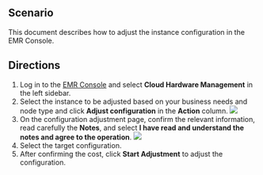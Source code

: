 ## Scenario
This document describes how to adjust the instance configuration in the EMR Console.

## Directions
1. Log in to the [EMR Console](https://console.cloud.tencent.com/emr) and select **Cloud Hardware Management** in the left sidebar.
2. Select the instance to be adjusted based on your business needs and node type and click **Adjust configuration** in the **Action** column.
![](https://main.qcloudimg.com/raw/9645957c87d681a63411a3a50ef2ce34.png)
3. On the configuration adjustment page, confirm the relevant information, read carefully the **Notes**, and select **I have read and understand the notes and agree to the operation**.
![](https://main.qcloudimg.com/raw/b199c585a987a983f2bc67489ad63b75.png)
4. Select the target configuration.
5. After confirming the cost, click **Start Adjustment** to adjust the configuration.
